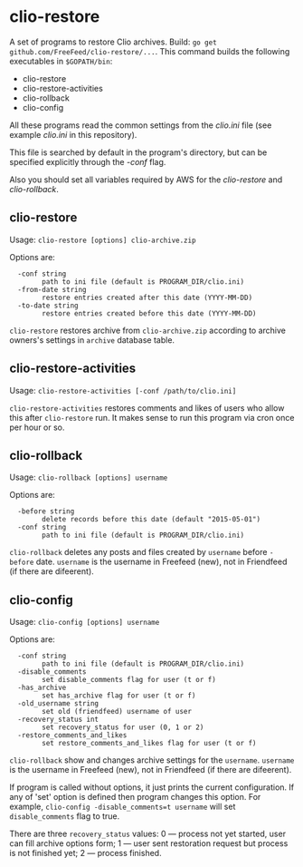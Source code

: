 # clio-restore

A set of programs to restore Clio archives. Build: `go get github.com/FreeFeed/clio-restore/...`. 
This command builds the following executables in `$GOPATH/bin`:
 * clio-restore
 * clio-restore-activities
 * clio-rollback
 * clio-config

All these programs read the common settings from the _clio.ini_ file (see example _clio.ini_ in this repository).

This file is searched by default in the program's directory, but can be specified explicitly through the _-conf_ flag.

Also you should set all variables required by AWS for the _clio-restore_ and _clio-rollback_.

## clio-restore

Usage: `clio-restore [options] clio-archive.zip`

Options are:
```
  -conf string
        path to ini file (default is PROGRAM_DIR/clio.ini)
  -from-date string
        restore entries created after this date (YYYY-MM-DD)
  -to-date string
        restore entries created before this date (YYYY-MM-DD)
```

`clio-restore` restores archive from `clio-archive.zip` according to archive owners's settings in `archive` database table.

## clio-restore-activities

Usage: `clio-restore-activities [-conf /path/to/clio.ini]`

`clio-restore-activities` restores comments and likes of users who allow this after `clio-restore` run. It makes sense to run this program via cron once per hour or so.

## clio-rollback

Usage: `clio-rollback [options] username`

Options are:
```
  -before string
        delete records before this date (default "2015-05-01")
  -conf string
        path to ini file (default is PROGRAM_DIR/clio.ini)
```

`clio-rollback` deletes any posts and files created by `username` before `-before` date. `username` is the username in Freefeed (new), not in Friendfeed (if there are difeerent).

## clio-config

Usage: `clio-config [options] username`

Options are:
```
  -conf string
        path to ini file (default is PROGRAM_DIR/clio.ini)
  -disable_comments
        set disable_comments flag for user (t or f)
  -has_archive
        set has_archive flag for user (t or f)
  -old_username string
        set old (friendfeed) username of user
  -recovery_status int
        set recovery_status for user (0, 1 or 2)
  -restore_comments_and_likes
        set restore_comments_and_likes flag for user (t or f)
```

`clio-rollback` show and changes archive settings for the `username`. `username` is the username in Freefeed (new), not in Friendfeed (if there are difeerent).

If program is called without options, it just prints the current configuration. If any of 'set' option is defined then program changes this option. For example, `clio-config -disable_comments=t username` will set `disable_comments` flag to true.

There are three `recovery_status` values: 0 — process not yet started, user can fill archive options form; 1 — user sent restoration request but process is not finished yet; 2 — process finished.



